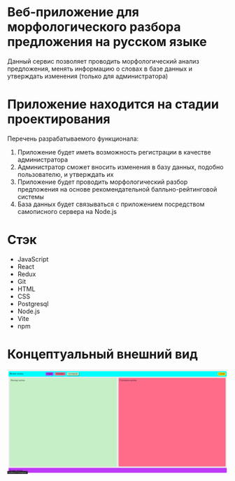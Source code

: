 # Веб-приложение для морфологического разбора предложения на русском языке
Данный сервис позволяет проводить морфологический анализ предложения, менять информацию о словах в базе данных и утверждать изменения (только для администратора)
# Приложение находится на стадии проектирования
Перечень разрабатываемого функционала:
1) Приложение будет иметь возможность регистрации в качестве администратора
2) Администратор сможет вносить изменения в базу данных, подобно пользователю, и утверждать их
3) Приложение будет проводить морфологический разбор предложения на основе рекомендательной балльно-рейтинговой системы
4) База данных будет связываться с приложением посредством самописного сервера на Node.js
# Стэк
- JavaScript
- React
- Redux
- Git
- HTML
- CSS
- Postgresql
- Node.js
- Vite
- npm
# Концептуальный внешний вид
<img src="https://github.com/RareMashiro/graduateProject/blob/master/images/parsingPage.png"/>

